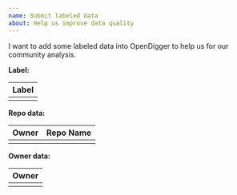 ```yaml
---
name: Submit labeled data
about: Help us improve data quality
---
```


<!-- Please help us help you by filling out the following sections as thoroughly as you can. If you have additional information, you can adjust the issue structure yourself -->

I want to add some labeled data into OpenDigger to help us for our community analysis.

<!-- What do you want to label the following data, like 'Apache Software Foundation', 'Linux Foundation', 'Chinese', 'Microsoft'... -->

**Label:** 

| Label |
| :-----|
|  |

<!-- For example, the owner of 'microsoft/vscode' is 'microsoft', and the repo name is 'vscode'. If you fill them in, it means that you think the data has the label you filled above. -->

**Repo data:**

| Owner | Repo Name |
| :-----| :---- |
|  |  |

<!-- You can fill in the name of the organization or individual user. -->

**Owner data:**

| Owner |
| :---- |
|       |



<!-- :) Thank you for reading here! -->

